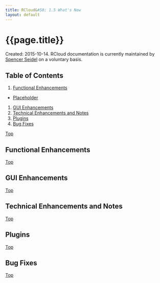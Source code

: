 ```yaml
---
title: RCloud&#58; 1.5 What's New
layout: default
---
```


<a name="top"></a>

# {{page.title}}

Created: 2015-10-14. RCloud documentation is currently maintained by <a target="_blank" href="http://www.spencerseidel.com">Spencer Seidel</a> on a voluntary basis.

## Table of Contents

1. [Functional Enhancements](#functional)
  * [Placeholder](#placeholder)
1. [GUI Enhancements](#gui)
1. [Technical Enhancements and Notes](#tech)
1. [Plugins](#plugins)
1. [Bug Fixes](#bugfixes)

[Top](#top)

<a name="functional" />

## Functional Enhancements

[Top](#top)

<a name="gui" />

## GUI Enhancements

[Top](#top)

## Technical Enhancements and Notes

[Top](#top)

<a name="plugins" />

## Plugins

[Top](#top)

<a name="bugfixes" />

## Bug Fixes

[Top](#top)

